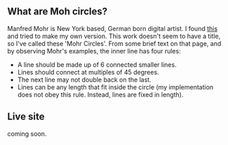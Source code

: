 ## What are Moh circles?

Manfred Mohr is New York based, German born digital artist. I found [this](href=http://www.emohr.com/sc69-73/vfile_48.html) and tried to make my own version. This work doesn't seem to have a title, so I've called these 'Mohr Circles'.
From some brief text on that page, and by observing Mohr's examples, the inner line has four rules:

- A line should be made up of 6 connected smaller lines.
- Lines should connect at multiples of 45 degrees.
- The next line may not double back on the last.
- Lines can be any length that fit inside the circle (my implementation does not obey this rule. Instead, lines are fixed in length).

## Live site
coming soon.